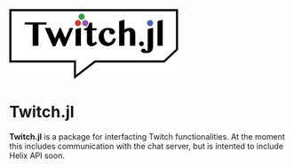 <img style="height:9em;" alt="UnROOT.jl" src="docs/src/assets/logo.svg"/>


<!-- [![Stable](https://img.shields.io/badge/docs-stable-blue.svg)](https://8me.github.io/Twitch.jl/stable) -->
<!-- [![Dev](https://img.shields.io/badge/docs-dev-blue.svg)](https://8me.github.io/Twitch.jl/dev) -->
<!-- [![Build Status](https://github.com/8me/Twitch.jl/workflows/CI/badge.svg)](https://github.com/8me/Twitch.jl/actions) -->
<!-- [![Codecov](https://codecov.io/gh/KM3NeT/Neurthino.jl/branch/master/graph/badge.svg)](https://codecov.io/gh/8me/Twitch.jl) -->
<!-- [![DOI](https://zenodo.org/badge/xxx.svg)](https://zenodo.org/badge/latestdoi/xxx) -->

# Twitch.jl

**Twitch.jl** is a package for interfacting Twitch functionalities. At the moment this
includes communication with the chat server, but is intented to include Helix API soon.

<!-- ```@index -->
<!-- ``` -->
<!--  -->
<!-- ```@autodocs -->
<!-- Modules = [Twitch] -->
<!-- ``` -->
